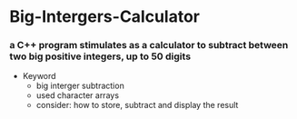 # Big-Intergers-Calculator
### a C++ program stimulates as a calculator to subtract between two big positive integers, up to 50 digits

- Keyword
  - big interger subtraction
  - used character arrays
  - consider: how to store, subtract and display the result
